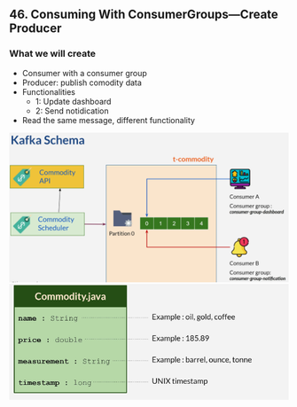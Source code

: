 ## 46. Consuming With ConsumerGroups—Create Producer

### What we will create

* Consumer with a consumer group
* Producer: publish comodity data
* Functionalities
    * 1: Update dashboard
    * 2: Send notidication
* Read the same message, different functionality

![img.png](../images/img.png)
![img_1.png](../images/img_1.png)